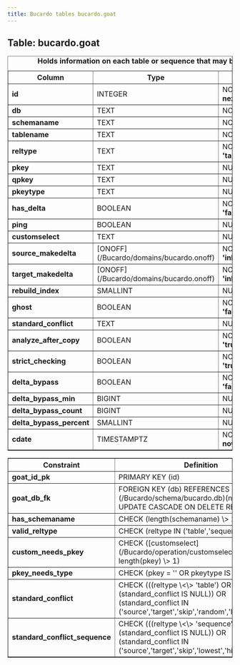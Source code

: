```yaml
---
title: Bucardo tables bucardo.goat
---
```



<h2>
Table: bucardo.goat

</h2>
<table border="1" cellpadding="3">
<caption style="white-space: nowrap">
<b>Holds information on each table or sequence that may be replicated</b>

</caption>
<tr>
<th>
Column

</th>
<th>
Type

</th>
<th>
Notes

</th>
</tr>
<tr>
<td>
<b>id</b>

</td>
<td>
INTEGER

</td>
<td>
NOT NULL DEFAULT <b>nextval('goat_id_seq')</b>

</td>
</tr>
<tr>
<td>
<b>db</b>

</td>
<td>
TEXT

</td>
<td>
NOT NULL

</td>
</tr>
<tr>
<td>
<b>schemaname</b>

</td>
<td>
TEXT

</td>
<td>
NOT NULL

</td>
</tr>
<tr>
<td>
<b>tablename</b>

</td>
<td>
TEXT

</td>
<td>
NOT NULL

</td>
</tr>
<tr>
<td>
<b>reltype</b>

</td>
<td>
TEXT

</td>
<td>
NOT NULL DEFAULT <b>'table'</b>

</td>
</tr>
<tr>
<td>
<b>pkey</b>

</td>
<td>
TEXT

</td>
<td>
NULL

</td>
</tr>
<tr>
<td>
<b>qpkey</b>

</td>
<td>
TEXT

</td>
<td>
NULL

</td>
</tr>
<tr>
<td>
<b>pkeytype</b>

</td>
<td>
TEXT

</td>
<td>
NULL

</td>
</tr>
<tr>
<td>
<b>has_delta</b>

</td>
<td>
BOOLEAN

</td>
<td>
NOT NULL DEFAULT <b>'false'</b>

</td>
</tr>
<tr>
<td>
<b>ping</b>

</td>
<td>
BOOLEAN

</td>
<td>
NULL

</td>
</tr>
<tr>
<td>
<b>customselect</b>

</td>
<td>
TEXT

</td>
<td>
NULL

</td>
</tr>
<tr>
<td>
<b>source_makedelta</b>

</td>
<td>
[ONOFF](/Bucardo/domains/bucardo.onoff)

</td>
<td>
NOT NULL DEFAULT <b>'inherits'</b>

</td>
</tr>
<tr>
<td>
<b>target_makedelta</b>

</td>
<td>
[ONOFF](/Bucardo/domains/bucardo.onoff)

</td>
<td>
NOT NULL DEFAULT <b>'inherits'</b>

</td>
</tr>
<tr>
<td>
<b>rebuild_index</b>

</td>
<td>
SMALLINT

</td>
<td>
NULL DEFAULT <b>0</b>

</td>
</tr>
<tr>
<td>
<b>ghost</b>

</td>
<td>
BOOLEAN

</td>
<td>
NOT NULL DEFAULT <b>'false'</b>

</td>
</tr>
<tr>
<td>
<b>standard_conflict</b>

</td>
<td>
TEXT

</td>
<td>
NULL

</td>
</tr>
<tr>
<td>
<b>analyze_after_copy</b>

</td>
<td>
BOOLEAN

</td>
<td>
NOT NULL DEFAULT <b>'true'</b>

</td>
</tr>
<tr>
<td>
<b>strict_checking</b>

</td>
<td>
BOOLEAN

</td>
<td>
NOT NULL DEFAULT <b>'true'</b>

</td>
</tr>
<tr>
<td>
<b>delta_bypass</b>

</td>
<td>
BOOLEAN

</td>
<td>
NOT NULL DEFAULT <b>'false'</b>

</td>
</tr>
<tr>
<td>
<b>delta_bypass_min</b>

</td>
<td>
BIGINT

</td>
<td>
NULL

</td>
</tr>
<tr>
<td>
<b>delta_bypass_count</b>

</td>
<td>
BIGINT

</td>
<td>
NULL

</td>
</tr>
<tr>
<td>
<b>delta_bypass_percent</b>

</td>
<td>
SMALLINT

</td>
<td>
NULL

</td>
</tr>
<tr>
<td>
<b>cdate</b>

</td>
<td>
TIMESTAMPTZ

</td>
<td>
NOT NULL DEFAULT <b>now()</b>

</td>
</tr>
</table>
<table border="1" cellpadding="3" style="margin-top: 15px">
<tr>
<th>
Constraint

</th>
<th>
Definition

</th>
</tr>
<tr>
<td>
<b>goat_id_pk</b>

</td>
<td>
PRIMARY KEY (id)

</td>
</tr>
<tr>
<td>
<b>goat_db_fk</b>

</td>
<td>
FOREIGN KEY (db) REFERENCES [bucardo.db](/Bucardo/schema/bucardo.db)(name) ON UPDATE CASCADE ON DELETE RESTRICT

</td>
</tr>
<tr>
<td>
<b>has_schemaname</b>

</td>
<td>
CHECK (length(schemaname) \> 1)

</td>
</tr>
<tr>
<td>
<b>valid_reltype</b>

</td>
<td>
CHECK (reltype IN ('table','sequence'))

</td>
</tr>
<tr>
<td>
<b>custom_needs_pkey</b>

</td>
<td>
CHECK ([customselect](/Bucardo/operation/customselect) IS NULL OR length(pkey) \> 1)

</td>
</tr>
<tr>
<td>
<b>pkey_needs_type</b>

</td>
<td>
CHECK (pkey = '' OR pkeytype IS NOT NULL)

</td>
</tr>
<tr>
<td>
<b>standard_conflict</b>

</td>
<td>
CHECK (((reltype \<\> 'table') OR (standard_conflict IS NULL)) OR (standard_conflict IN ('source','target','skip','random','latest','abort')))

</td>
</tr>
<tr>
<td>
<b>standard_conflict_sequence</b>

</td>
<td>
CHECK (((reltype \<\> 'sequence') OR (standard_conflict IS NULL)) OR (standard_conflict IN ('source','target','skip','lowest','highest')))

</td>
</tr>
</table>
